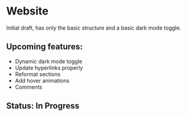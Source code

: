 # Website

Initial draft, has only the basic structure and a basic dark mode toggle.

## Upcoming features:
- Dynamic dark mode toggle
- Update hyperlinks properly
- Reformat sections
- Add hover animations
- Comments

## Status: In Progress
